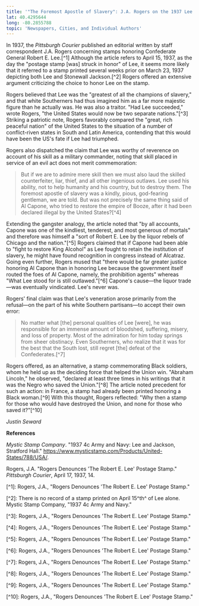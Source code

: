 ```yaml
---
title: '"The Foremost Apostle of Slavery": J.A. Rogers on the 1937 Lee Stamps'
lat: 40.4295644
long: -80.2855788
topic: 'Newspapers, Cities, and Individual Authors'
---
```

In 1937, the _Pittsburgh Courier_ published an editorial written by staff correspondent J.A. Rogers concerning stamps honoring Confederate General Robert E. Lee.\[^1] Although the article refers to April 15, 1937, as the day the "postage stamp \[was] struck in honor" of Lee, it seems more likely that it referred to a stamp printed several weeks prior on March 23, 1937 depicting both Lee and Stonewall Jackson.\[^2] Rogers offered an extensive argument criticizing the choice to honor Lee on the stamp.

Rogers believed that Lee was the "greatest of all the champions of slavery," and that white Southerners had thus imagined him as a far more majestic figure than he actually was. He was also a traitor. "Had Lee succeeded," wrote Rogers, "the United States would now be two separate nations."\[^3] Striking a patriotic note, Rogers favorably compared the "great, rich peaceful nation" of the United States to the situation of a number of conflict-riven states in South and Latin America, contending that this would have been the US's fate if Lee had triumphed.

Rogers also dispatched the claim that Lee was worthy of reverence on account of his skill as a military commander, noting that skill placed in service of an evil act does not merit commemoration:

> But if we are to admire mere skill then we must also laud the skilled counterfeiter, liar, thief, and all other ingenious outlaws. Lee used his ability, not to help humanity and his country, but to destroy them. The foremost apostle of slavery was a kindly, pious, god-fearing gentleman, we are told. But was not precisely the same thing said of Al Capone, who tried to restore the empire of Booze, after it had been declared illegal by the United States?\[^4]

Extending the gangster analogy, the article noted that "by all accounts, Capone was one of the kindliest, tenderest, and most generous of mortals" and therefore was himself a "sort of Robert E. Lee by the liquor rebels of Chicago and the nation."\[^5] Rogers claimed that if Capone had been able to "fight to restore King Alcohol" as Lee fought to retain the institution of slavery, he might have found recognition in congress instead of Alcatraz. Going even further, Rogers mused that "there would be far greater justice honoring Al Capone than in honoring Lee because the government itself routed the foes of Al Capone, namely, the prohibition agents" whereas "What Lee stood for is still outlawed."\[^6] Capone's cause—the liquor trade—was eventually vindicated. Lee's never was.

Rogers' final claim was that Lee's veneration arose primarily from the refusal—on the part of his white Southern partisans—to accept their own error:

> No matter what \[the] personal qualities of Lee \[were], he was responsible for an immense amount of bloodshed, suffering, misery, and loss of property. Most of the admiration for him today springs from sheer obstinacy. Even Southerners, who realize that it was for the best that the South lost, still regret \[the] defeat of the Confederates.\[^7]

Rogers offered, as an alternative, a stamp commemorating Black soldiers, whom he held up as the deciding force that helped the Union win. "Abraham Lincoln," he observed, "declared at least three times in his writings that it was the Negro who saved the Union."\[^8] The article noted precedent for such an action: in France, a stamp had already been printed honoring a Black woman.\[^9] With this thought, Rogers reflected: "Why then a stamp for those who would have destroyed the Union, and none for those who saved it?"\[^10]

_Justin Seward_



**References**

_Mystic Stamp Company_. "1937 4c Army and Navy: Lee and Jackson, Stratford Hall." https://www.mysticstamp.com/Products/United-States/788/USA/.

Rogers, J.A. "Rogers Denounces 'The Robert E. Lee' Postage Stamp." _Pittsburgh Courier_, April 17, 1937, 14.

\[^1]: Rogers, J.A., "Rogers Denounces 'The Robert E. Lee' Postage Stamp."

\[^2]: There is no record of a stamp printed on April 15^th^ of Lee alone. Mystic Stamp Company, "1937 4c Army and Navy."

\[^3]: Rogers, J.A., "Rogers Denounces 'The Robert E. Lee' Postage Stamp."

\[^4]: Rogers, J.A., "Rogers Denounces 'The Robert E. Lee' Postage Stamp."

\[^5]: Rogers, J.A., "Rogers Denounces 'The Robert E. Lee' Postage Stamp."

\[^6]: Rogers, J.A., "Rogers Denounces 'The Robert E. Lee' Postage Stamp."

\[^7]: Rogers, J.A., "Rogers Denounces 'The Robert E. Lee' Postage Stamp."

\[^8]: Rogers, J.A., "Rogers Denounces 'The Robert E. Lee' Postage Stamp."

\[^9]: Rogers, J.A., "Rogers Denounces 'The Robert E. Lee' Postage Stamp."

\[^10]: Rogers, J.A., "Rogers Denounces 'The Robert E. Lee' Postage Stamp."
